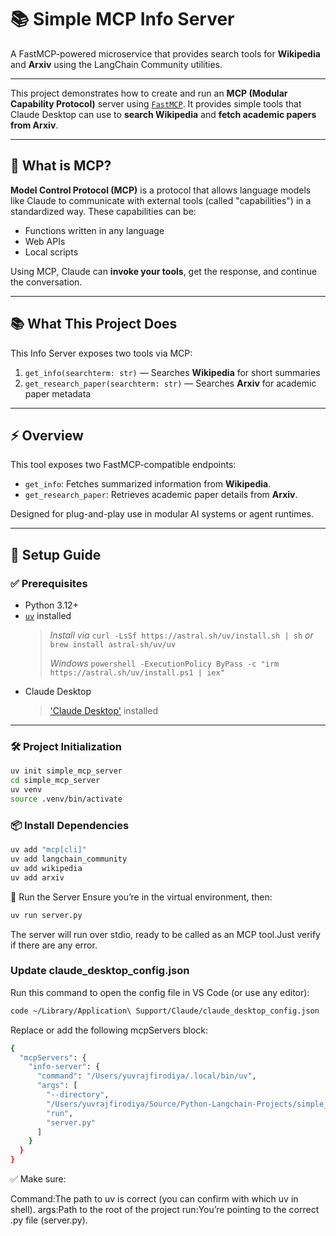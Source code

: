 # 📚 Simple MCP Info Server

A FastMCP-powered microservice that provides search tools for **Wikipedia** and **Arxiv** using the LangChain Community utilities.

---
This project demonstrates how to create and run an **MCP (Modular Capability Protocol)** server using [`FastMCP`](https://github.com/anthropics/mcp). It provides simple tools that Claude Desktop can use to **search Wikipedia** and **fetch academic papers from Arxiv**.

---

## 🚀 What is MCP?

**Model Control Protocol (MCP)** is a protocol that allows language models like Claude to communicate with external tools (called "capabilities") in a standardized way. These capabilities can be:

- Functions written in any language
- Web APIs
- Local scripts

Using MCP, Claude can **invoke your tools**, get the response, and continue the conversation.

---

## 📚 What This Project Does

This Info Server exposes two tools via MCP:

1. `get_info(searchterm: str)` — Searches **Wikipedia** for short summaries
2. `get_research_paper(searchterm: str)` — Searches **Arxiv** for academic paper metadata

---
## ⚡ Overview

This tool exposes two FastMCP-compatible endpoints:

- `get_info`: Fetches summarized information from **Wikipedia**.
- `get_research_paper`: Retrieves academic paper details from **Arxiv**.

Designed for plug-and-play use in modular AI systems or agent runtimes.

---

## 🧰 Setup Guide

### ✅ Prerequisites

- Python 3.12+
- [`uv`](https://github.com/astral-sh/uv) installed  
  > _Install via_ `curl -LsSf https://astral.sh/uv/install.sh | sh` _or_ `brew install astral-sh/uv/uv`
  > 
  > _Windows_ `powershell -ExecutionPolicy ByPass -c "irm https://astral.sh/uv/install.ps1 | iex"`
- Claude Desktop
  > ['Claude Desktop'](https://claude.ai/download) installed

---

### 🛠️ Project Initialization

```bash
uv init simple_mcp_server
cd simple_mcp_server
uv venv
source .venv/bin/activate
```
### 📦 Install Dependencies
```bash
uv add "mcp[cli]"
uv add langchain_community
uv add wikipedia
uv add arxiv
```

🚀 Run the Server
Ensure you’re in the virtual environment, then:

```bash
uv run server.py
```

The server will run over stdio, ready to be called as an MCP tool.Just verify if there are any error.
### Update claude_desktop_config.json
Run this command to open the config file in VS Code (or use any editor):
```bash
code ~/Library/Application\ Support/Claude/claude_desktop_config.json
```
Replace or add the following mcpServers block:
```bash
{
  "mcpServers": {
    "info-server": {
      "command": "/Users/yuvrajfirodiya/.local/bin/uv",
      "args": [
        "--directory",
        "/Users/yuvrajfirodiya/Source/Python-Langchain-Projects/simple_mcp_server",
        "run",
        "server.py"
      ]
    }
  }
}
```
✅ Make sure:

Command:The path to uv is correct (you can confirm with which uv in shell).
args:Path to the root of the project
run:You’re pointing to the correct .py file (server.py).






